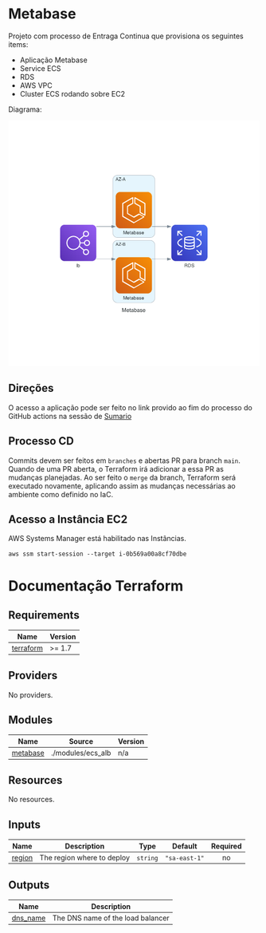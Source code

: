 Metabase
========

Projeto com processo de Entraga Continua que provisiona os seguintes items:
- Aplicação Metabase
- Service ECS
- RDS
- AWS VPC
- Cluster ECS rodando sobre EC2

Diagrama:

![Diagrama](./docs/metabase.png)

Direções
--------

O acesso a aplicação pode ser feito no link provido ao fim do processo do GitHub actions na sessão de [Sumario](https://github.com/coolcolden/metabase-cd-aws/actions)


Processo CD
-----------

Commits devem ser feitos em `branches` e abertas PR para branch `main`.
Quando de uma PR aberta, o Terraform irá adicionar a essa PR as mudanças planejadas.
Ao ser feito o `merge` da branch, Terraform será executado novamente, aplicando assim as
mudanças necessárias ao ambiente como definido no IaC.


Acesso a Instância EC2
----------------------

AWS Systems Manager está habilitado nas Instâncias.

```
aws ssm start-session --target i-0b569a00a8cf70dbe
```

Documentação Terraform
======================

<!-- BEGINNING OF PRE-COMMIT-TERRAFORM DOCS HOOK -->
## Requirements

| Name | Version |
|------|---------|
| <a name="requirement_terraform"></a> [terraform](#requirement\_terraform) | >= 1.7 |

## Providers

No providers.

## Modules

| Name | Source | Version |
|------|--------|---------|
| <a name="module_metabase"></a> [metabase](#module\_metabase) | ./modules/ecs_alb | n/a |

## Resources

No resources.

## Inputs

| Name | Description | Type | Default | Required |
|------|-------------|------|---------|:--------:|
| <a name="input_region"></a> [region](#input\_region) | The region where to deploy | `string` | `"sa-east-1"` | no |

## Outputs

| Name | Description |
|------|-------------|
| <a name="output_dns_name"></a> [dns\_name](#output\_dns\_name) | The DNS name of the load balancer |
<!-- END OF PRE-COMMIT-TERRAFORM DOCS HOOK -->
